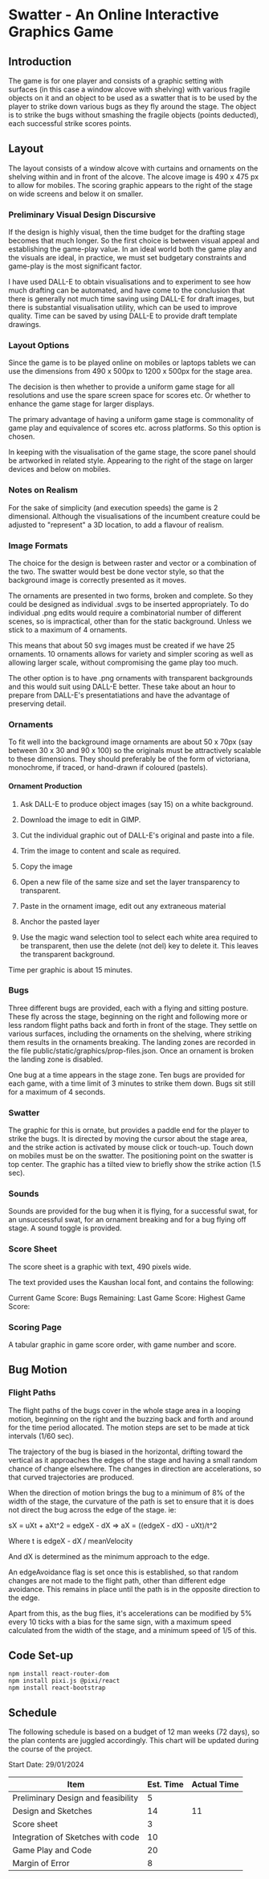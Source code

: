 # Swatter - An Online Interactive Graphics Game

## Introduction

The game is for one player and consists of a graphic setting with  
surfaces (in this case a window alcove with shelving) with various 
fragile objects on it and an object to be used as a swatter 
that is to be used by the player to strike down various bugs
as they fly around the stage. The object is to strike the bugs
without smashing the fragile objects (points deducted), each successful
strike scores points.

## Layout

The layout consists of a window alcove with curtains and ornaments on
the shelving within and in front of the alcove. The alcove image
is 490 x 475 px to allow for mobiles. The scoring graphic appears
to the right of the stage on wide screens and below it on smaller.

### Preliminary Visual Design Discursive

If the design is highly visual, then the time budget for the drafting
stage becomes that much longer. So the first choice is between visual
appeal and establishing the game-play value. In an ideal world both
the game play and the visuals are ideal, in practice, we must set
budgetary constraints and game-play is the most significant factor.

I have used DALL-E to obtain visualisations and to experiment to see
how much drafting can be automated, and have come to the conclusion
that there is generally not much time saving using DALL-E for draft
images, but there is substantial visualisation utility, which can be
used to improve quality. Time can be saved by using DALL-E to provide
draft template drawings.

### Layout Options

Since the game is to be played online on mobiles or laptops tablets
we can use the dimensions from 490 x 500px to 1200 x 500px for the
stage area.

The decision is then whether to provide a uniform game stage for
all resolutions and use the spare screen space for scores etc. Or
whether to enhance the game stage for larger displays.

The primary advantage of having a uniform game stage is commonality
of game play and equivalence of scores etc. across platforms. So
this option is chosen.

In keeping with the visualisation of the game stage, the score panel
should be artworked in related style. Appearing to the right of the
stage on larger devices and below on mobiles.


### Notes on Realism

For the sake of simplicity (and execution speeds) the game is 2 dimensional.
Although the visualisations of the incumbent creature could be adjusted
to "represent" a 3D location, to add a flavour of realism.

### Image Formats

The choice for the design is between raster and vector or a combination
of the two. The swatter would best be done vector style, so that the
background image is correctly presented as it moves.

The ornaments are presented in two forms, broken and complete. So they
could be designed as individual .svgs to be inserted appropriately.
To do individual .png edits would require a combinatorial number of
different scenes, so is impractical, other than for the static 
background. Unless we stick to a maximum of 4 ornaments.

This means that about 50 svg images must be created if we have
25 ornaments. 10 ornaments allows for variety and simpler scoring
as well as allowing larger scale, without compromising the game
play too much.

The other option is to have .png ornaments with transparent backgrounds
and this would suit using DALL-E better. These take about an hour
to prepare from DALL-E's presentatiations and have the advantage
of preserving detail.


### Ornaments

To fit well into the background image ornaments are about 50 x 70px
(say between 30 x 30 and 90 x 100) so the originals must be attractively
scalable to these dimensions. They should preferably be of the form
of victoriana, monochrome, if traced, or hand-drawn if coloured (pastels).

#### Ornament Production

1) Ask DALL-E to produce object images (say 15) on a white background.

2) Download the image to edit in GIMP.

3) Cut the individual graphic out of DALL-E's original and paste into
a file.

4) Trim the image to content and scale as required.

5) Copy the image

6) Open a new file of the same size and set the layer transparency to
transparent.

7) Paste in the ornament image, edit out any extraneous material

8) Anchor the pasted layer

9) Use the magic wand selection tool to select each white area required
to be transparent, then use the delete (not del) key to delete it. This
leaves the transparent background.

Time per graphic is about 15 minutes.

### Bugs

Three different bugs are provided, each with a flying and sitting posture.
These fly across the stage, beginning on the right and following more or less
random flight paths back and forth in front of the stage. They settle on
various surfaces, including the ornaments on the shelving, where striking
them results in the ornaments breaking. The landing zones are recorded in
the file public/static/graphics/prop-files.json. Once an ornament is broken
the landing zone is disabled.

One bug at a time appears in the stage zone. Ten bugs are provided for each
game, with a time limit of 3 minutes to strike them down. Bugs sit still
for a maximum of 4 seconds.

### Swatter

The graphic for this is ornate, but provides a paddle end for the player
to strike the bugs. It is directed by moving the cursor about the stage
area, and the strike action is activated by mouse click or touch-up.
Touch down on mobiles must be on the swatter. The positioning point on
the swatter is top center. The graphic has a tilted view to briefly show
the strike action (1.5 sec).

### Sounds
Sounds are provided for the bug when it is flying, for a successful swat,
for an unsuccessful swat, for an ornament breaking and for a bug flying off 
stage. A sound toggle is provided.

### Score Sheet

The score sheet is a graphic with text, 490 pixels wide.

The text provided uses the Kaushan local font, and contains the
following:

Current Game Score:
Bugs Remaining: 
Last Game Score:
Highest Game Score:

### Scoring Page

A tabular graphic in game score order, with game number and score.

## Bug Motion

### Flight Paths

The flight paths of the bugs cover in the whole stage area in a looping 
motion, beginning on the right and the buzzing back and forth and around
for the time period allocated. The motion steps are set to be made at
tick intervals (1/60 sec).

The trajectory of the bug is biased in the horizontal, drifting toward
the vertical as it approaches the edges of the stage and having a small
random chance of change elsewhere. The changes in direction are
accelerations, so that curved trajectories are produced.

When the direction of motion brings the bug to a minimum of 8% of the
width of the stage, the curvature of the path is set to ensure that
it is does not direct the bug across the edge of the stage. ie:

sX = uXt + aXt^2 = edgeX - dX 
=> aX = ((edgeX - dX) - uXt)/t^2

Where t is edgeX - dX / meanVelocity

And dX is determined as the minimum approach to the edge.

An edgeAvoidance flag is set once this is established, so that random changes
are not made to the flight path, other than different edge avoidance. This
remains in place until the path is in the opposite direction to the edge.

Apart from this, as the bug flies, it's accelerations can be modified by
5% every 10 ticks with a bias for the same sign, with a maximum speed 
calculated from the width of the stage, and a minimum speed of 1/5 of this.


## Code Set-up
    npm install react-router-dom
    npm install pixi.js @pixi/react
    npm install react-bootstrap
    
## Schedule

The following schedule is based on a budget of 12 man weeks (72 days),
so the plan contents are juggled accordingly. This chart will be updated
during the course of the project.

Start Date: 29/01/2024

| Item                                   | Est. Time       | Actual Time
| -------------------------------------- | --------------- | ------------ |
| Preliminary Design and feasibility     | 5               |              |
| Design and Sketches                    | 14              | 11           |
| Score sheet                            | 3               |              |
| Integration of Sketches with code      | 10              |              |
| Game Play and Code                     | 20              |              |
| Margin of Error                        | 8